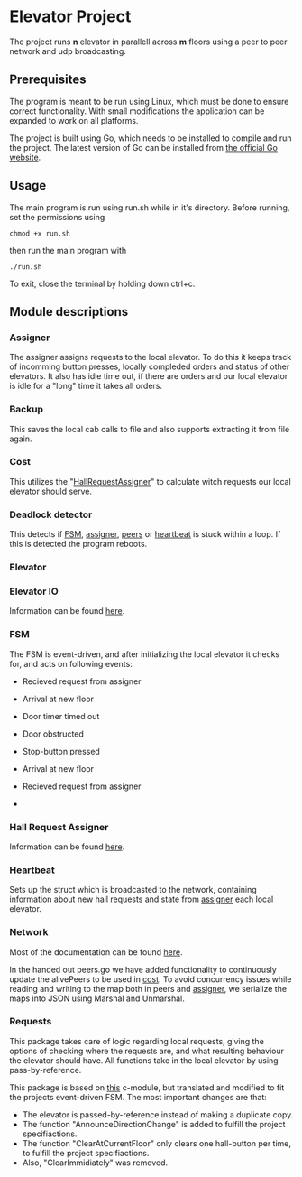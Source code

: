 # Elevator Project

The project runs **n** elevator in parallell across **m** floors using a peer to peer network and udp broadcasting.

## Prerequisites
The program is meant to be run using Linux, which must be done to ensure correct functionality. With small modifications the application can be expanded to work on all platforms. 

The project is built using Go, which needs to be installed to compile and run the project. The latest version of Go can be installed from [the official Go website](https://go.dev/dl/).



## Usage

The main program is run using run.sh while in it's directory.
Before running, set the permissions using
```
chmod +x run.sh
```
then run the main program with

```
./run.sh
```

To exit, close the terminal by holding down ctrl+c. 

## Module descriptions

### Assigner

The assigner assigns requests to the local elevator. To do this it keeps track of incomming button presses, locally compleded orders and status of other elevators. It also has idle time out, if there are orders and our local elevator is idle for a "long" time it takes all orders.

### Backup

This saves the local cab calls to file and also supports extracting it from file again.

### Cost

This utilizes the "[HallRequestAssigner](#hall-request-assigner)" to calculate witch requests our local elevator should serve.

### Deadlock detector

This detects if [FSM](#fsm), [assigner](#assigner), [peers](#network) or [heartbeat](#heartbeat) is stuck within a loop. If this is detected the program reboots.

### Elevator

### Elevator IO

Information can be found [here](https://github.com/TTK4145/driver-go).

### FSM

The FSM is event-driven, and after initializing the local elevator it checks for, and acts on following events:
 - Recieved request from assigner
 - Arrival at new floor
 - Door timer timed out
 - Door obstructed
 - Stop-button pressed

- Arrival at new floor
- Recieved request from assigner
-

### Hall Request Assigner

Information can be found [here](https://github.com/TTK4145/Project-resources/tree/master/cost_fns/hall_request_assigner).

### Heartbeat
Sets up the struct which is broadcasted to the network, containing information about new hall requests and state from [assigner](#assigner) each local elevator. 

### Network

Most of the documentation can be found [here](https://github.com/TTK4145/Network-go).

In the handed out peers.go we have added functionality to continuously update the alivePeers to be used in [cost](#cost). To avoid concurrency issues while reading and writing to the map both in peers and [assigner](#assigner), we serialize the maps into JSON using Marshal and Unmarshal. 

### Requests

This package takes care of logic regarding local requests, giving the options of checking where the requests are, and what resulting behaviour the elevator should have. All functions take in the local elevator by using pass-by-reference.

This package is based on [this](https://github.com/TTK4145/Project-resources/blob/master/elev_algo/requests.c) c-module, but translated and modified to fit the projects event-driven FSM. 
The most important changes are that:
- The elevator is passed-by-reference instead of making a duplicate copy.
- The function "AnnounceDirectionChange" is added to fulfill the project specifiactions.
- The function "ClearAtCurrentFloor" only clears one hall-button per time, to fulfill the project specifiactions.
- Also, "ClearImmidiately" was removed.